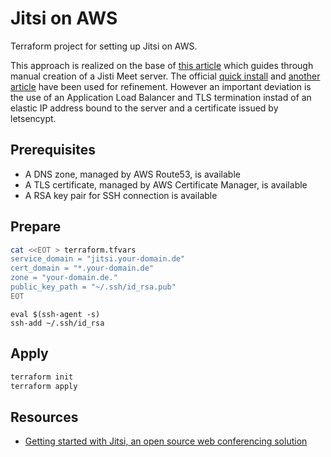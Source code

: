 # Jitsi on AWS

Terraform project for setting up Jitsi on AWS.

This approach is realized on the base of [this article][1] which guides
through manual creation of a Jisti Meet server.
The official [quick install][2] and [another article][3] have been used for
refinement.
However an important deviation is the use of an Application Load Balancer and
TLS termination instad of an elastic IP address bound to the server and
a certificate issued by letsencypt.

## Prerequisites

- A DNS zone, managed by AWS Route53, is available
- A TLS certificate, managed by AWS Certificate Manager, is available
- A RSA key pair for SSH connection is available

## Prepare

```sh
cat <<EOT > terraform.tfvars
service_domain = "jitsi.your-domain.de"
cert_domain = "*.your-domain.de"
zone = "your-domain.de."
public_key_path = "~/.ssh/id_rsa.pub"
EOT
```

```
eval $(ssh-agent -s)
ssh-add ~/.ssh/id_rsa
```

## Apply

```sh
terraform init
terraform apply
```

## Resources

- [Getting started with Jitsi, an open source web conferencing solution][1]


[1]: https://aws.amazon.com/de/blogs/opensource/getting-started-with-jitsi-an-open-source-web-conferencing-solution/
[2]: https://github.com/jitsi/jitsi-meet/blob/master/doc/quick-install.md
[3]: https://www.scaleway.com/en/docs/installing-jitsi-meet-videoconferencing-ubuntu-bionic/
